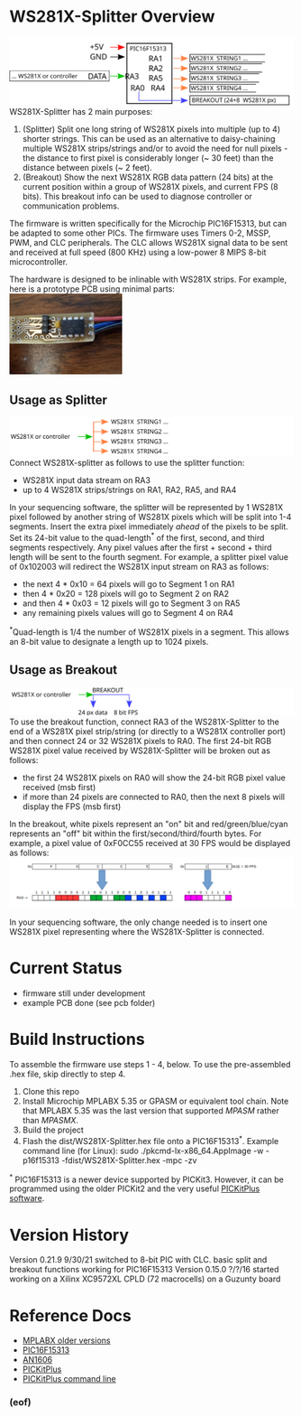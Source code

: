 # WS281X-Splitter Overview
![Connection diagram](doc/connections.svg)
WS281X-Splitter has 2 main purposes:
1. (Splitter) Split one long string of WS281X pixels into multiple (up to 4) shorter strings.  This can be used as an alternative to daisy-chaining multiple WS281X strips/strings and/or to avoid the need for null pixels - the distance to first pixel is considerably longer (~ 30 feet) than the distance between pixels (~ 2 feet).
2. (Breakout) Show the next WS281X RGB data pattern (24 bits) at the current position within a group of WS281X pixels, and current FPS (8 bits).  This breakout info can be used to diagnose controller or communication problems.

The firmware is written specifically for the Microchip PIC16F15313, but can be adapted to some other PICs.  The firmware uses Timers 0-2, MSSP, PWM, and CLC peripherals.  The CLC allows WS281X signal data to be sent and received at full speed (800 KHz) using a low-power 8 MIPS 8-bit microcontroller.

The hardware is designed to be inlinable with WS281X strips.  For example, here is a prototype PCB using minimal parts: <br/>
<img src="https://raw.githubusercontent.com/djulien/WS281X-splitter-DEV/master/pcb/example-PCB.jpg" width="200"/>

## Usage as Splitter
![Splitter diagram](doc/splitter.svg)
Connect WS281X-splitter as follows to use the splitter function:
- WS281X input data stream on RA3
- up to 4 WS281X strips/strings on RA1, RA2, RA5, and RA4

In your sequencing software, the splitter will be represented by 1 WS281X pixel followed by another string of WS281X pixels which will be split into 1-4 segments. Insert the extra pixel immediately *ahead* of the pixels to be split.  Set its 24-bit value to the quad-length<sup>*</sup> of the first, second, and third segments respectively.  Any pixel values after the first + second + third length will be sent to the fourth segment.  For example, a splitter pixel value of 0x102003 will redirect the WS281X input stream on RA3 as follows:
- the next 4 * 0x10 = 64 pixels will go to Segment 1 on RA1
- then 4 * 0x20 = 128 pixels will go to Segment 2 on RA2
- and then 4 * 0x03 = 12 pixels will go to Segment 3 on RA5
- any remaining pixels values will go to Segment 4 on RA4

<sup>*</sup>Quad-length is 1/4 the number of WS281X pixels in a segment.  This allows an 8-bit value to designate a length up to 1024 pixels.

## Usage as Breakout
![Breakout diagram](doc/breakout.svg)
To use the breakout function, connect RA3 of the WS281X-Splitter to the end of a WS281X pixel strip/string (or directly to a WS281X controller port) and then connect 24 or 32 WS281X pixels to RA0.  The first 24-bit RGB WS281X pixel value received by WS281X-Splitter will be broken out as follows:
- the first 24 WS281X pixels on RA0 will show the 24-bit RGB pixel value received (msb first)
- if more than 24 pixels are connected to RA0, then the next 8 pixels will display the FPS (msb first)

In the breakout, white pixels represent an "on" bit and red/green/blue/cyan represents an "off" bit within the first/second/third/fourth bytes.  For example, a pixel value of 0xF0CC55 received at 30 FPS would be displayed as follows:
![Breakout example](doc/breakout-example.png)

In your sequencing software, the only change needed is to insert one WS281X pixel representing where the WS281X-Splitter is connected.

# Current Status
* firmware still under development
* example PCB done (see pcb folder)

# Build Instructions
To assemble the firmware use steps 1 - 4, below.  To use the pre-assembled .hex file, skip directly to step 4.
1. Clone this repo
2. Install Microchip MPLABX 5.35 or GPASM or equivalent tool chain.  Note that MPLABX 5.35 was the last version that supported *MPASM* rather than *MPASMX*.
3. Build the project
4. Flash the dist/WS281X-Splitter.hex file onto a PIC16F15313<sup>*</sup>.  Example command line (for Linux):
sudo ./pkcmd-lx-x86_64.AppImage -w -p16f15313 -fdist/WS281X-Splitter.hex -mpc -zv

<sup>*</sup> PIC16F15313 is a newer device supported by PICKit3.  However, it can be programmed using the older PICKit2 and the very useful [PICKitPlus software](https://anobium.co.uk).

# Version History

Version 0.21.9 9/30/21 switched to 8-bit PIC with CLC. basic split and breakout functions working for PIC16F15313
Version 0.15.0 ?/?/16 started working on a Xilinx XC9572XL CPLD (72 macrocells) on a Guzunty board

# Reference Docs
- [MPLABX older versions](https://www.microchip.com/en-us/development-tools-tools-and-software/mplab-ecosystem-downloads-archive)
- [PIC16F15313](https://www.microchip.com/en-us/product/PIC16F15313)
- [AN1606](https://ww1.microchip.com/downloads/en/AppNotes/00001606A.pdf)
- [PICKitPlus](https://github.com/Anobium/PICKitPlus)
- [PICKitPlus command line](https://github.com/Anobium/PICKitPlus/wiki/pkcmd_lx_introduction)

### (eof)
